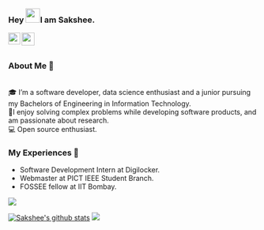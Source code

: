 ### Hey <img src="https://github.com/TheDudeThatCode/TheDudeThatCode/blob/master/Assets/Hi.gif" width="29px">I am Sakshee.

<a href="https://www.linkedin.com/in/saksheephade/">
  <img align="left" width="24px" src="https://cdn.jsdelivr.net/npm/simple-icons@v3/icons/linkedin.svg"  />
</a>
<a href="mailto:saksheephade@gmail.com">
  <img align="left" width="26px" src="https://cdn.jsdelivr.net/npm/simple-icons@v3/icons/gmail.svg" />
</a>

<br />
<br />

### About Me 🚀
<br />
🎓 I’m a software developer, data science enthusiast and a junior pursuing my Bachelors of Engineering in Information Technology. </br>
👨‍I enjoy solving complex problems while developing software products, and am passionate about research. </br>
💻 Open source enthusiast.</br>

### My Experiences 🙌
- Software Development Intern at Digilocker.
- Webmaster at PICT IEEE Student Branch.
- FOSSEE fellow at IIT Bombay.


<a href="https://github.com/SaksheePhade">
  <img align="center" src="https://github-readme-stats.vercel.app/api/top-langs/?username=SaksheePhade&theme=merko&langs_count=8&layout=compact" />
</a>

[![Sakshee's github stats](https://github-readme-stats.vercel.app/api?username=SaksheePhade&count_private=true&show_icons=true&theme=merko)](https://github.com/anuraghazra/github-readme-stats)
![](https://komarev.com/ghpvc/?username=SaksheePhade&color=green)

<!--
**SaksheePhade/SaksheePhade** is a ✨ _special_ ✨ repository because its `README.md` (this file) appears on your GitHub profile.

Here are some ideas to get you started:

- 🔭 I’m currently working on ...
- 🌱 I’m currently learning ...
- 👯 I’m looking to collaborate on ...
- 🤔 I’m looking for help with ...
- 💬 Ask me about ...
- 📫 How to reach me: ...
- 😄 Pronouns: ...
- ⚡ Fun fact: ...
-->
